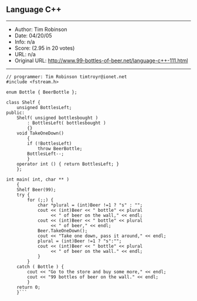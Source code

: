 
## Language C++ ##
---
- Author: Tim Robinson
- Date: 04/20/05
- Info: n/a
- Score:  (2.95 in 20 votes)
- URL: n/a
- Original URL: http://www.99-bottles-of-beer.net/language-c++-111.html
---

```// C++ version of 99 Bottles of Beer, object oriented paradigm
// programmer: Tim Robinson timtroyr@ionet.net
#include <fstream.h>

enum Bottle { BeerBottle };

class Shelf {
    unsigned BottlesLeft;
public:
    Shelf( unsigned bottlesbought )
        : BottlesLeft( bottlesbought )
        {}
    void TakeOneDown()
        {
        if (!BottlesLeft)
            throw BeerBottle;
        BottlesLeft--;
        }
    operator int () { return BottlesLeft; }
    };

int main( int, char ** )
    {
    Shelf Beer(99);
    try {
        for (;;) {
            char *plural = (int)Beer !=1 ? "s" : "";
            cout << (int)Beer << " bottle" << plural
                 << " of beer on the wall," << endl;
            cout << (int)Beer << " bottle" << plural
                 << " of beer," << endl;
            Beer.TakeOneDown();
            cout << "Take one down, pass it around," << endl;
            plural = (int)Beer !=1 ? "s":"";
            cout << (int)Beer << " bottle" << plural
                 << " of beer on the wall." << endl;
            }
        }
    catch ( Bottle ) {
        cout << "Go to the store and buy some more," << endl;
        cout << "99 bottles of beer on the wall." << endl;
        }
    return 0;
    }```